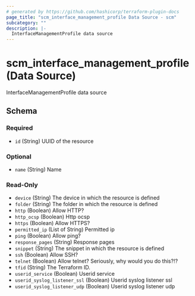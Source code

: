 ```yaml
---
# generated by https://github.com/hashicorp/terraform-plugin-docs
page_title: "scm_interface_management_profile Data Source - scm"
subcategory: ""
description: |-
  InterfaceManagementProfile data source
---
```


# scm_interface_management_profile (Data Source)

InterfaceManagementProfile data source



<!-- schema generated by tfplugindocs -->
## Schema

### Required

- `id` (String) UUID of the resource

### Optional

- `name` (String) Name

### Read-Only

- `device` (String) The device in which the resource is defined
- `folder` (String) The folder in which the resource is defined
- `http` (Boolean) Allow HTTP?
- `http_ocsp` (Boolean) Http ocsp
- `https` (Boolean) Allow HTTPS?
- `permitted_ip` (List of String) Permitted ip
- `ping` (Boolean) Allow ping?
- `response_pages` (String) Response pages
- `snippet` (String) The snippet in which the resource is defined
- `ssh` (Boolean) Allow SSH?
- `telnet` (Boolean) Allow telnet? Seriously, why would you do this?!?
- `tfid` (String) The Terraform ID.
- `userid_service` (Boolean) Userid service
- `userid_syslog_listener_ssl` (Boolean) Userid syslog listener ssl
- `userid_syslog_listener_udp` (Boolean) Userid syslog listener udp

